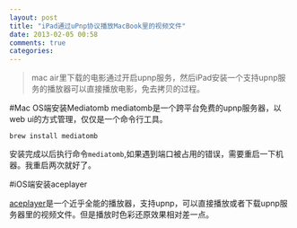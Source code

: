 ```yaml
---
layout: post
title: "iPad通过uPnp协议播放MacBook里的视频文件"
date: 2013-02-05 00:58
comments: true
categories: 
---
```

> mac air里下载的电影通过开启upnp服务，然后iPad安装一个支持upnp服务的播放器可以直接播放电影，免去拷贝的过程。

#Mac OS端安装Mediatomb
mediatomb是一个跨平台免费的upnp服务器，以web ui的方式管理，仅仅是一个命令行工具。

	brew install mediatomb

安装完成以后执行命令`mediatomb`,如果遇到端口被占用的错误，需要重启一下机器。我重启两次就好了。

#iOS端安装aceplayer

[aceplayer](https://itunes.apple.com/us/app/aceplayer-powerful-media-player/id540326056?mt=8)是一个近乎全能的播放器，支持upnp，可以直接播放或者下载upnp服务器里的视频文件。但是播放时色彩还原效果相对差一点。